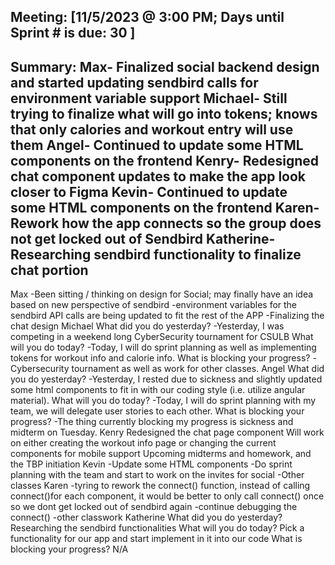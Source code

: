 Meeting: [11/5/2023 @ 3:00 PM; Days until Sprint # is due: 30 ]
-----
Summary:
Max- Finalized social backend design and started updating sendbird calls for environment variable support
Michael- Still trying to finalize what will go into tokens; knows that only calories and workout entry will use them
Angel- Continued to update some HTML components on the frontend 
Kenry- Redesigned chat component updates to make the app look closer to Figma
Kevin- Continued to update some HTML components on the frontend
Karen- Rework how the app connects so the group does not get locked out of Sendbird
Katherine- Researching sendbird functionality to finalize chat portion
-----
Max
-Been sitting / thinking on design for Social; may finally have an idea based on new perspective of sendbird
-environment variables for the sendbird API calls are being updated to fit the rest of the APP
-Finalizing the chat design
Michael
What did you do yesterday? 
-Yesterday, I was competing in a weekend long CyberSecurity tournament for CSULB
What will you do today?
-Today, I will do sprint planning as well as implementing tokens for workout info and calorie info.
What is blocking your progress? 
-Cybersecurity tournament as well as work for other classes.
Angel
What did you do yesterday? 
-Yesterday, I rested due to sickness and slightly updated some html components to fit in with our coding style (i.e. utilize angular material).
What will you do today?
-Today, I will do sprint planning with my team, we will delegate user stories to each other.
What is blocking your progress? 
-The thing currently blocking my progress is sickness and midterm on Tuesday.
Kenry
Redesigned the chat page component
Will work on either creating the workout info page or changing the current components for mobile support
Upcoming midterms and homework, and the TBP initiation
Kevin
-Update some HTML components
-Do sprint planning with the team and start to work on the invites for social
-Other classes
Karen
-tyring to rework the connect() function, instead of calling connect()for each component, it would be better to only call connect() once so we dont get locked out of sendbird again
-continue debugging the connect()
-other classwork
Katherine 
What did you do yesterday?
Researching the sendbird functionalities
What will you do today?
Pick a functionality for our app and start implement in it into our code
What is blocking your progress?
N/A
